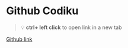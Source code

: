 # Github Codiku 


> :bulb: **ctrl+ left click** to open link in a new tab 

[Github link](https://github.com/codiku)